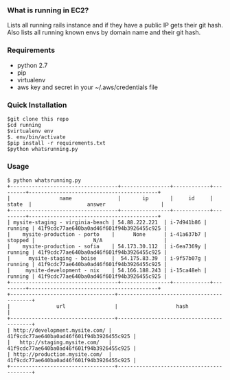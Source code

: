 
### What is running in EC2?

Lists all running rails instance and if they have a public IP gets their git hash.   
Also lists all running known envs by domain name and their git hash.   

### Requirements
- python 2.7
- pip
- virtualenv
- aws key and secret in your ~/.aws/credentials file

### Quick Installation

```
$git clone this repo  
$cd running
$virtualenv env  
$. env/bin/activate  
$pip install -r requirements.txt
$python whatsrunning.py
```

### Usage  
```
$ python whatsrunning.py
+-----------------------------------+----------------+------------+---------+------------------------------------------+
|                name               |       ip       |     id     |  state  |                  answer                  |
+-----------------------------------+----------------+------------+---------+------------------------------------------+
| mysite-staging - virginia-beach | 54.88.222.221  | i-7d941b86 | running | 41f9cdc77ae640ba0ad46f601f94b3926455c925 |
|    mysite-production - porto    |      None      | i-41a637b7 | stopped |                   N/A                    |
|    mysite-production - sofia    | 54.173.30.112  | i-6ea7369y | running | 41f9cdc77ae640ba0ad46f601f94b3926455c925 |
|      mysite-staging - boise     |  54.175.83.39  | i-9f57b07g | running | 41f9cdc77ae640ba0ad46f601f94b3926455c925 |
|     mysite-development - nix    | 54.166.188.243 | i-15ca48eh | running | 41f9cdc77ae640ba0ad46f601f94b3926455c925 |
+-----------------------------------+----------------+------------+---------+------------------------------------------+
+----------------------------------+------------------------------------------+
|               url                |                   hash                   |
+----------------------------------+------------------------------------------+
| http://development.mysite.com/ | 41f9cdc77ae640ba0ad46f601f94b3926455c925 |
|   http://staging.mysite.com/   | 41f9cdc77ae640ba0ad46f601f94b3926455c925 |
| http://production.mysite.com/  | 41f9cdc77ae640ba0ad46f601f94b3926455c925 |
+----------------------------------+------------------------------------------+
```
